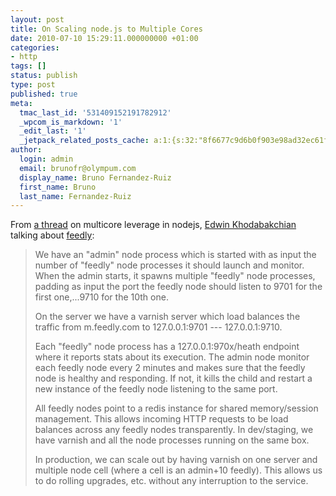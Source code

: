 ```yaml
---
layout: post
title: On Scaling node.js to Multiple Cores
date: 2010-07-10 15:29:11.000000000 +01:00
categories:
- http
tags: []
status: publish
type: post
published: true
meta:
  tmac_last_id: '531409152191782912'
  _wpcom_is_markdown: '1'
  _edit_last: '1'
  _jetpack_related_posts_cache: a:1:{s:32:"8f6677c9d6b0f903e98ad32ec61f8deb";a:2:{s:7:"expires";i:1415153608;s:7:"payload";a:3:{i:0;a:1:{s:2:"id";i:315;}i:1;a:1:{s:2:"id";i:313;}i:2;a:1:{s:2:"id";i:586;}}}}
author:
  login: admin
  email: brunofr@olympum.com
  display_name: Bruno Fernandez-Ruiz
  first_name: Bruno
  last_name: Fernandez-Ruiz
---
```


From <a href="http://groups.google.com/group/nodejs/browse_thread/thread/36146559c089dca0">a thread</a> on multicore leverage in nodejs, <a href="http://blog.feedly.com/">Edwin Khodabakchian</a> talking about <a href="http://feedly.com/">feedly</a>:

> We have an "admin" node process which is started with as input the
> number of "feedly" node processes it should launch and monitor. When
> the admin starts, it spawns multiple "feedly" node processes, padding
> as input the port the feedly node should listen to 9701 for the first
> one,...9710 for the 10th one.
> 
> On the server we have a varnish server which load balances the traffic
> from m.feedly.com to 127.0.0.1:9701 --- 127.0.0.1:9710.
> 
> Each "feedly" node process has a 127.0.0.1:970x/heath endpoint where
> it reports stats about its execution. The admin node monitor each
> feedly node every 2 minutes and makes sure that the feedly node is
> healthy and responding. If not, it kills the child and restart a new
> instance of the feedly node listening to the same port.
> 
> All feedly nodes point to a redis instance for shared memory/session
> management. This allows incoming HTTP requests to be load balances
> across any feedly nodes transparently. In dev/staging, we have varnish
> and all the node processes running on the same box.
> 
> In production, we can scale out by having varnish on one server and
> multiple node cell (where a cell is an admin+10 feedly). This allows
> us to do rolling upgrades, etc. without any interruption to the
> service.
